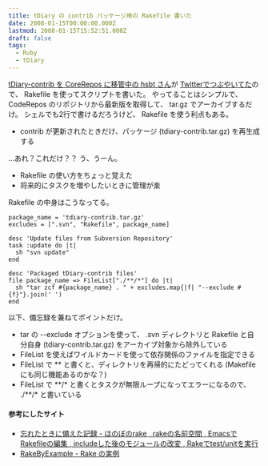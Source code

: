 ```yaml
---
title: tDiary の contrib パッケージ用の Rakefile 書いた
date: 2008-01-15T00:00:00.000Z
lastmod: 2008-01-15T15:52:51.000Z
draft: false
tags:
  - Ruby
  - tDiary
---
```


[tDiary-contrib を CoreRepos に移管中の hsbt さん](http://www.hsbt.org/diary/20080115.html#p01)が [Twitterでつぶやいてた](http://twitter.com/hsbt/statuses/601352722)ので、 Rakefile を使ってスクリプトを書いた。 やってることはシンプルで、 CodeRepos のリポジトリから最新版を取得して、 tar.gz でアーカイブするだけ。 シェルでも2行で書けるだろうけど、 Rakefile を使う利点もある。

* contrib が更新されたときだけ、パッケージ (tdiary-contrib.tar.gz) を再生成する

…あれ？これだけ？？ う、うーん。

* Rakefile の使い方をちょっと覚えた
* 将来的にタスクを増やしたいときに管理が楽

Rakefile の中身はこうなってる。

```
package_name = 'tdiary-contrib.tar.gz'
excludes = [".svn", "Rakefile", package_name]

desc 'Update files from Subversion Repository'
task :update do |t|
  sh "svn update"
end

desc 'Packaged tDiary-contrib files'
file package_name => FileList["./**/*"] do |t|
  sh "tar zcf #{package_name} . " + excludes.map{|f| "--exclude #{f}"}.join(' ')
end
```

以下、備忘録を兼ねてポイントだけ。

* tar の --exclude オプションを使って、 .svn ディレクトリと Rakefile と自分自身 (tdiary-contrib.tar.gz) をアーカイブ対象から除外している
* FileList を使えばワイルドカードを使って依存関係のファイルを指定できる
* FileList で \*\* と書くと、ディレクトリを再帰的にたどってくれる (Makefile にも同じ機能あるのかな？)
* FileList で \*\*/\* と書くとタスクが無限ループになってエラーになるので、 ./\*\*/\* と書いている

#### 参考にしたサイト

* [忘れたときに備えた記録 - ほのぼのrake , rakeの名前空間 , EmacsでRakefileの編集 , includeした後のモジュールの改変 , Rakeでtest/unitを実行](http://www.hinet.mydns.jp/tdiary/?date=20070629)
* [RakeByExample - Rake の実例](http://www.kyobashi.org/hf/RakeByExample/?AboutRakeByExample)
